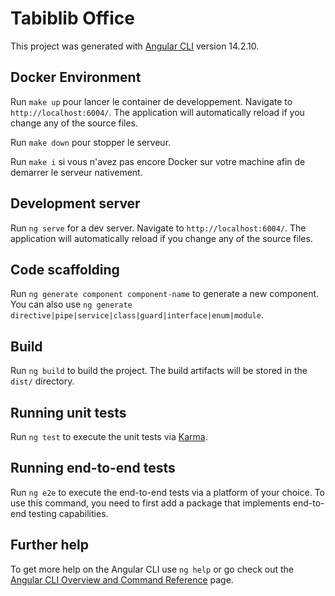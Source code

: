 # Tabiblib Office

This project was generated with [Angular CLI](https://github.com/angular/angular-cli) version 14.2.10.

## Docker Environment

Run `make up` pour lancer le container de developpement. Navigate to `http://localhost:6004/`. The application will automatically reload if you change any of the source files.

Run `make down` pour stopper le serveur.

Run `make i` si vous n'avez pas encore Docker sur votre machine afin de demarrer le serveur nativement.

## Development server

Run `ng serve` for a dev server. Navigate to `http://localhost:6004/`. The application will automatically reload if you change any of the source files.

## Code scaffolding

Run `ng generate component component-name` to generate a new component. You can also use `ng generate directive|pipe|service|class|guard|interface|enum|module`.

## Build

Run `ng build` to build the project. The build artifacts will be stored in the `dist/` directory.

## Running unit tests

Run `ng test` to execute the unit tests via [Karma](https://karma-runner.github.io).

## Running end-to-end tests

Run `ng e2e` to execute the end-to-end tests via a platform of your choice. To use this command, you need to first add a package that implements end-to-end testing capabilities.

## Further help

To get more help on the Angular CLI use `ng help` or go check out the [Angular CLI Overview and Command Reference](https://angular.io/cli) page.
